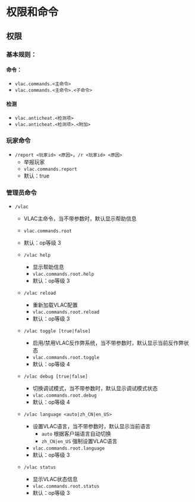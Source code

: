# 权限和命令

## 权限

### 基本规则：

#### 命令：

- `vlac.commands.<主命令>`
- `vlac.commands.<主命令>.<子命令>`

#### 检测

- `vlac.anticheat.<检测项>`
- `vlac.anticheat.<检测项>.<附加>`

### 玩家命令

- `/report <玩家id> <原因>`，`/r <玩家id> <原因>`
  - 举报玩家 
  - `vlac.commands.report`
  - 默认：true

### 管理员命令
- `/vlac`
  - VLAC主命令，当不带参数时，默认显示帮助信息
  - `vlac.commands.root`
  - 默认：op等级 3

  - `/vlac help`
    - 显示帮助信息
    - `vlac.commands.root.help`
    - 默认：op等级 3

  - `/vlac reload`
    - 重新加载VLAC配置
    - `vlac.commands.root.reload`
    - 默认：op等级 3

  - `/vlac toggle [true|false]`
    - 启用/禁用VLAC反作弊系统，当不带参数时，默认显示当前反作弊状态
    - `vlac.commands.root.toggle`
    - 默认：op等级 4

  - `/vlac debug [true|false]`
    - 切换调试模式，当不带参数时，默认显示调试模式状态
    - `vlac.commands.root.debug`
    - 默认：op等级 4

  - `/vlac language <auto|zh_CN|en_US>`
    - 设置VLAC语言，当不带参数时，默认显示当前语言
      - `auto` 根据客户端语言自动切换
      - `zh_CN|en_US` 强制设置VLAC语言
    - `vlac.commands.root.language`
    - 默认：op等级 3

  - `/vlac status`
    - 显示VLAC状态信息
    - `vlac.commands.root.status`
    - 默认：op等级 3